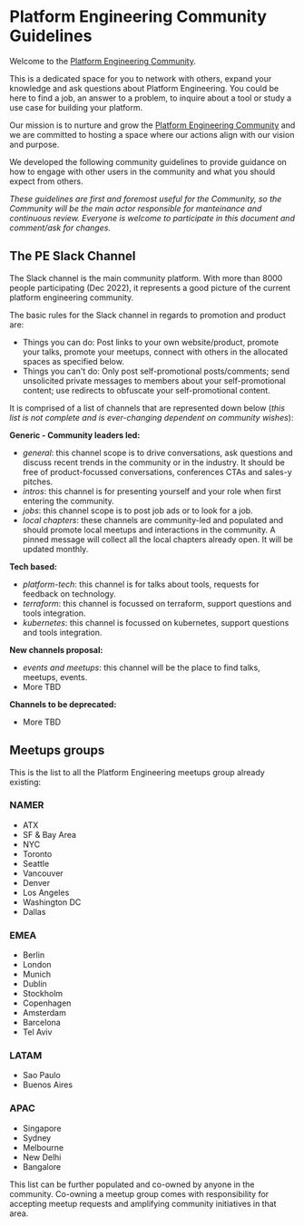 # Platform Engineering Community Guidelines

Welcome to the [Platform Engineering Community](http://www.platformengineering.org "Platform Engineering Community"). 

This is a dedicated space for you to network with others, expand your knowledge and ask questions about Platform Engineering.
You could be here to find a job, an answer to a problem, to inquire about a tool or study a use case for building your platform.

Our mission is to nurture and grow the [Platform Engineering Community](http://www.platformengineering.org "Platform Engineering Community") and we are committed to hosting a space where our actions align with our vision and purpose. 

We developed the following community guidelines to provide guidance on how to engage with other users in the community and what you should expect from others. 

*These guidelines are first and foremost useful for the Community, so the Community will be the main actor responsible for manteinance and continuous review. Everyone is welcome to participate in this document and comment/ask for changes.*

## The PE Slack Channel

The Slack channel is the main community platform. With more than 8000 people participating (Dec 2022), it represents a good picture of the current
platform engineering community.

The basic rules for the Slack channel in regards to promotion and product are: 
* Things you can do: Post links to your own website/product, promote your talks, promote your meetups, connect with others in the allocated spaces as specified below.
* Things you can't do: Only post self-promotional posts/comments; send unsolicited private messages to members about your self-promotional content; use redirects to obfuscate your self-promotional content.

It is comprised of a list of channels that are represented down below (*this list is not complete and is ever-changing dependent on community wishes*):

**Generic - Community leaders led:**

* *general*: this channel scope is to drive conversations, ask questions and discuss recent trends in the community or in the industry. It should be free of product-focussed conversations, conferences CTAs and sales-y pitches. 
* *intros*: this channel is for presenting yourself and your role when first entering the community. 
* *jobs*: this channel scope is to post job ads or to look for a job.
* *local chapters*: these channels are community-led and populated and should promote local meetups and interactions in the community. A pinned message will collect all the local chapters already open. It will be updated monthly.

**Tech based:**
* *platform-tech*: this channel is for talks about tools, requests for feedback on technology.
* *terraform*: this channel is focussed on terraform, support questions and tools integration.
* *kubernetes*: this channel is focussed on kubernetes, support questions and tools integration.

**New channels proposal:**
* *events and meetups*: this channel will be the place to find talks, meetups, events.
* More TBD

**Channels to be deprecated:**
* More TBD

## Meetups groups

This is the list to all the Platform Engineering meetups group already existing:

### NAMER
* ATX
* SF & Bay Area
* NYC
* Toronto
* Seattle
* Vancouver
* Denver
* Los Angeles
* Washington DC
* Dallas

### EMEA
* Berlin
* London
* Munich
* Dublin
* Stockholm
* Copenhagen
* Amsterdam
* Barcelona
* Tel Aviv

### LATAM
* Sao Paulo
* Buenos Aires

### APAC
* Singapore
* Sydney
* Melbourne
* New Delhi
* Bangalore

This list can be further populated and co-owned by anyone in the community. Co-owning a meetup group comes with responsibility for accepting meetup requests and amplifying community initiatives in that area. 
